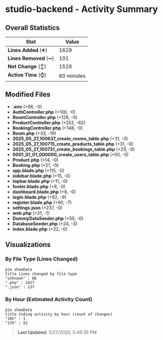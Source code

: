 # studio-backend - Activity Summary 

## Overall Statistics

| Stat                   | Value                                                             |
| ---------------------- | ----------------------------------------------------------------- |
| **Lines Added** (➕)   | 1629                                          |
| **Lines Removed** (➖) | 101                                        |
| **Net Change** (↕)    | 1528                |
| **Active Time** (⌚)   | 60 minutes |


## Modified Files
- **.env** (+66, -0)
- **AuthController.php** (+106, -0)
- **RoomController.php** (+128, -0)
- **ProductController.php** (+252, -62)
- **BookingController.php** (+148, -0)
- **Room.php** (+33, -19)
- **2025_05_27_100637_create_rooms_table.php** (+31, -0)
- **2025_05_27_100715_create_products_table.php** (+31, -0)
- **2025_05_27_100731_create_bookings_table.php** (+33, -0)
- **0001_01_01_000000_create_users_table.php** (+50, -0)
- **Product.php** (+14, -0)
- **Booking.php** (+21, -0)
- **app.blade.php** (+115, -0)
- **sidebar.blade.php** (+15, -0)
- **topbar.blade.php** (+11, -0)
- **footer.blade.php** (+8, -0)
- **dashboard.blade.php** (+6, -0)
- **login.blade.php** (+92, -9)
- **register.blade.php** (+90, -7)
- **settings.json** (+237, -0)
- **web.php** (+31, -1)
- **DummyDataSeeder.php** (+55, -0)
- **DatabaseSeeder.php** (+24, -3)
- **index.blade.php** (+32, -0)

## Visualizations

### By File Type (Lines Changed)

```mermaid
pie showData
title Lines changed by file type
"unknown" : 66
".php" : 1427
".json" : 237
```

### By Hour (Estimated Activity Count)

```mermaid
pie showData
title Coding activity by hour (count of changes)
"16h" : 1
"17h" : 52
```


> **Last Updated:** 5/27/2025, 5:49:35 PM